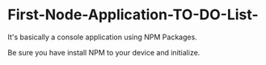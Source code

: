 # First-Node-Application-TO-DO-List-
It's basically a console application using NPM Packages. 


Be sure you have install NPM to your device and initialize.

